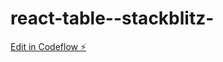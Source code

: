 # react-table--stackblitz-

[Edit in Codeflow ⚡️](https://stackblitz.com/~/github.com/Oleksii-Yeyo/react-table--stackblitz-)